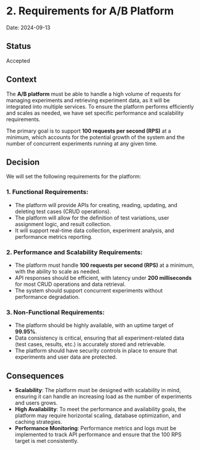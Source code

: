 # 2. Requirements for A/B Platform

Date: 2024-09-13

## Status

Accepted

## Context

The **A/B platform** must be able to handle a high volume of requests for managing experiments and retrieving experiment 
data, as it will be integrated into multiple services. To ensure the platform performs efficiently and scales as needed, 
we have set specific performance and scalability requirements.

The primary goal is to support **100 requests per second (RPS)** at a minimum, which accounts for the potential 
growth of the system and the number of concurrent experiments running at any given time.

## Decision

We will set the following requirements for the platform:

### 1. **Functional Requirements**:

- The platform will provide APIs for creating, reading, updating, and deleting test cases (CRUD operations).
- The platform will allow for the definition of test variations, user assignment logic, and result collection.
- It will support real-time data collection, experiment analysis, and performance metrics reporting.

### 2. **Performance and Scalability Requirements**:

- The platform must handle **100 requests per second (RPS)** at a minimum, with the ability to scale as needed.
- API responses should be efficient, with latency under **200 milliseconds** for most CRUD operations and data retrieval.
- The system should support concurrent experiments without performance degradation.

### 3. **Non-Functional Requirements**:

- The platform should be highly available, with an uptime target of **99.95%**.
- Data consistency is critical, ensuring that all experiment-related data (test cases, results, etc.) is accurately stored and retrievable.
- The platform should have security controls in place to ensure that experiments and user data are protected.

## Consequences

- **Scalability**: The platform must be designed with scalability in mind, ensuring it can handle an increasing load as the number of experiments and users grows.
- **High Availability**: To meet the performance and availability goals, the platform may require horizontal scaling, database optimization, and caching strategies.
- **Performance Monitoring**: Performance metrics and logs must be implemented to track API performance and ensure that the 100 RPS target is met consistently.

